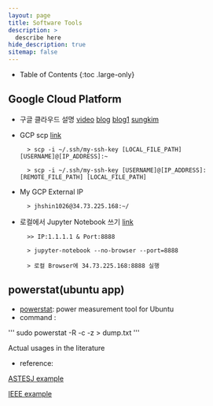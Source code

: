 ```yaml
---
layout: page
title: Software Tools
description: >
  describe here
hide_description: true
sitemap: false
---
```


- Table of Contents
{:toc .large-only}

## Google Cloud Platform
- 구글 클라우드 설명 [video](https://youtu.be/d4mz9YIf6Gc) [blog](https://kim6394.tistory.com/98) [blog1](https://mc.ai/gcp-vm%EC%97%90%EC%84%9C-nvidia-gpu%EB%A5%BC-%EC%82%AC%EC%9A%A9%ED%95%B4%EB%B3%B4%EC%9E%90/) [sungkim](https://www.youtube.com/watch?v=8Jkz2HexDAM)
- GCP scp [link](https://cloud.google.com/compute/docs/instances/transfer-files?hl=ko#scp)

        > scp -i ~/.ssh/my-ssh-key [LOCAL_FILE_PATH] [USERNAME]@[IP_ADDRESS]:~
 
        > scp -i ~/.ssh/my-ssh-key [USERNAME]@[IP_ADDRESS]:[REMOTE_FILE_PATH] [LOCAL_FILE_PATH]

- My GCP External IP

        > jhshin1026@34.73.225.168:~/

- 로컬에서 Jupyter Notebook 쓰기 [link](https://shwksl101.github.io/gcp/2018/12/23/gcp_vm_custom_setting.html)

        >> IP:1.1.1.1 & Port:8888

        > jupyter-notebook --no-browser --port=8888

        > 로컬 Browser에 34.73.225.168:8888 실행 

## powerstat(ubuntu app)
- [powerstat](http://manpages.ubuntu.com/manpages/xenial/man8/powerstat.8.html): power measurement tool for Ubuntu
- command : 

'''
sudo powerstat -R -c -z > dump.txt
'''

Actual usages in the literature

- reference:

[ASTESJ example](https://www.astesj.com/publications/ASTESJ_020131.pdf)

[IEEE example](https://ieeexplore.ieee.org/abstract/document/7034863)
